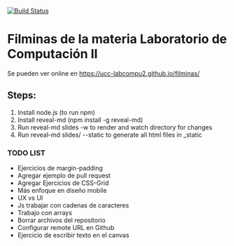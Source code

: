 [![Build Status](https://travis-ci.org/UCC-LabCompu2/filminas.svg?branch=master)](https://travis-ci.org/UCC-LabCompu2/filminas)

Filminas de la materia Laboratorio de Computación II
====================================================

Se pueden ver online en https://ucc-labcompu2.github.io/filminas/


Steps:
------

1. Install node.js (to run npm)
2. Install reveal-md (npm install -g reveal-md)
3. Run reveal-md slides -w to render and watch directory for changes
4. Run reveal-md slides/ --static to generate all html files in _static

### TODO LIST
* Ejercicios de margin-padding
* Agregar ejemplo de pull request
* Agregar Ejercicios de CSS-Grid
* Más enfoque en diseño mobile
* UX vs UI
* Js trabajar con cadenas de caracteres
* Trabajo con arrays
* Borrar archivos del repositorio
* Configurar remote URL en Github
* Ejercicio de escribir texto en el canvas
